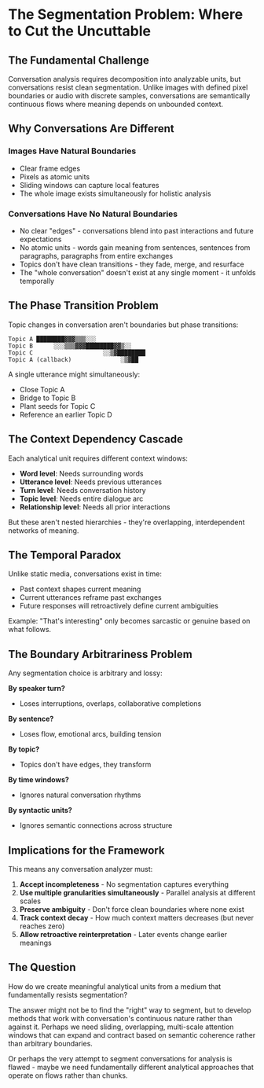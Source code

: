 # The Segmentation Problem: Where to Cut the Uncuttable

## The Fundamental Challenge

Conversation analysis requires decomposition into analyzable units, but conversations resist clean segmentation. Unlike images with defined pixel boundaries or audio with discrete samples, conversations are semantically continuous flows where meaning depends on unbounded context.

## Why Conversations Are Different

### Images Have Natural Boundaries
- Clear frame edges
- Pixels as atomic units
- Sliding windows can capture local features
- The whole image exists simultaneously for holistic analysis

### Conversations Have No Natural Boundaries
- No clear "edges" - conversations blend into past interactions and future expectations
- No atomic units - words gain meaning from sentences, sentences from paragraphs, paragraphs from entire exchanges
- Topics don't have clean transitions - they fade, merge, and resurface
- The "whole conversation" doesn't exist at any single moment - it unfolds temporally

## The Phase Transition Problem

Topic changes in conversation aren't boundaries but phase transitions:

```
Topic A ████████▓▓▓▒▒▒░░░
Topic B      ░░░▒▒▒▓▓▓████████▓▓▒░░
Topic C                    ░░▒▓████████
Topic A (callback)              ░▒▓██
```

A single utterance might simultaneously:
- Close Topic A
- Bridge to Topic B
- Plant seeds for Topic C
- Reference an earlier Topic D

## The Context Dependency Cascade

Each analytical unit requires different context windows:

- **Word level**: Needs surrounding words
- **Utterance level**: Needs previous utterances
- **Turn level**: Needs conversation history
- **Topic level**: Needs entire dialogue arc
- **Relationship level**: Needs all prior interactions

But these aren't nested hierarchies - they're overlapping, interdependent networks of meaning.

## The Temporal Paradox

Unlike static media, conversations exist in time:
- Past context shapes current meaning
- Current utterances reframe past exchanges
- Future responses will retroactively define current ambiguities

Example: "That's interesting" only becomes sarcastic or genuine based on what follows.

## The Boundary Arbitrariness Problem

Any segmentation choice is arbitrary and lossy:

**By speaker turn?**
- Loses interruptions, overlaps, collaborative completions

**By sentence?**
- Loses flow, emotional arcs, building tension

**By topic?**
- Topics don't have edges, they transform

**By time windows?**
- Ignores natural conversation rhythms

**By syntactic units?**
- Ignores semantic connections across structure

## Implications for the Framework

This means any conversation analyzer must:

1. **Accept incompleteness** - No segmentation captures everything
2. **Use multiple granularities simultaneously** - Parallel analysis at different scales
3. **Preserve ambiguity** - Don't force clean boundaries where none exist
4. **Track context decay** - How much context matters decreases (but never reaches zero)
5. **Allow retroactive reinterpretation** - Later events change earlier meanings

## The Question

How do we create meaningful analytical units from a medium that fundamentally resists segmentation?

The answer might not be to find the "right" way to segment, but to develop methods that work with conversation's continuous nature rather than against it. Perhaps we need sliding, overlapping, multi-scale attention windows that can expand and contract based on semantic coherence rather than arbitrary boundaries.

Or perhaps the very attempt to segment conversations for analysis is flawed - maybe we need fundamentally different analytical approaches that operate on flows rather than chunks.
